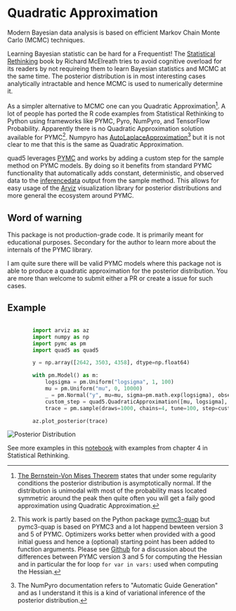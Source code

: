 # Quadratic Approximation

Modern Bayesian data analysis is based on efficient Markov Chain Monte Carlo (MCMC) techniques. 

Learning Bayesian statistic can be hard for a Frequentist! The [Statistical Rethinking](https://xcelab.net/rm/) book by Richard McElreath tries to avoid cognitive overload for its readers by not requireing them to learn Bayesian statistics and MCMC at the same time. The posterior distribution is in most interesting cases analytically intractable and hence MCMC is used to numerically determine it.

As a simpler alternative to MCMC one can you Quadratic Approximation[^1]. A lot of people has ported the R code examples from Statistical Rethinking to Python using frameworks like PYMC, Pyro, NumPyro, and TensorFlow Probability. Apparently there is no Quadratic Approximation solution available for PYMC[^2]. Numpyro has [AutoLaplaceApproximation](https://num.pyro.ai/en/latest/autoguide.html#numpyro.infer.autoguide.AutoLaplaceApproximation)[^3] but it is not clear to me that this is the same as Quadratic Approximation.

quad5 leverages [PYMC](https://www.pymc.io/welcome.html) and works by adding a custom step for the sample method on PYMC models. By doing so it benefits from standard PYMC functionality that automatically adds constant, deterministic, and observed data to the 
[inferencedata](https://python.arviz.org/en/stable/getting_started/WorkingWithInferenceData.html) output from the sample method. This allows for easy usage of the [Arviz](https://www.arviz.org/en/latest/) visualization library for posterior distributions and more general the ecosystem around PYMC.

## Word of warning
This package is not production-grade code. It is primarily meant for educational purposes. Secondary for the author to learn more about the internals of the PYMC library.

I am quite sure there will be valid PYMC models where this package not is able to produce a quadratic approximation for the posterior distribution. You are more than welcome to submit either a PR or create a issue for such cases.

## Example
``` python

        import arviz as az
        import numpy as np
        import pymc as pm
        import quad5 as quad5

        y = np.array([2642, 3503, 4358], dtype=np.float64)

        with pm.Model() as m:
            logsigma = pm.Uniform("logsigma", 1, 100)
            mu = pm.Uniform("mu", 0, 10000)
            _ = pm.Normal("y", mu=mu, sigma=pm.math.exp(logsigma), observed=y)
            custom_step = quad5.QuadraticApproximation([mu, logsigma], m)
            trace = pm.sample(draws=1000, chains=4, tune=100, step=custom_step)

        az.plot_posterior(trace)    
```

![Posterior Distribution](posterior.png)

See more examples in this [notebook](https://colab.research.google.com/github/carsten-j/Rethinking/blob/main/chapter4.ipynb) with examples from chapter 4 in Statistical Rethinking.

[^1]: [The Bernstein-Von Mises Theorem](https://en.wikipedia.org/wiki/Bernstein%E2%80%93von_Mises_theorem) states that under some regularity conditions the posterior distribution is asymptotically normal. If the distribution is unimodal with most of the probability mass located symmetric around the peak then quite often you will get a faily good approximation using Quadratic Approximation.

[^2]: This work is partly based on the Python package [pymc3-quap](https://github.com/rasmusbergpalm/pymc3-quap) but pymc3-quap is based on PYMC3 and a lot happend bewteen version 3 and 5 of PYMC. Optimizers works better when provided with a good initial guess and hence a (optional) starting point has been added to function arguments. Please see [Github](https://github.com/pymc-devs/pymc/issues/5443#issuecomment-1030609090) for a discussion about the differences between PYMC version 3 and 5 for computing the Hessian and in particular the for loop `for var in vars:` used when computing the Hessian.

[^3]:The NumPyro documentation refers to "Automatic Guide Generation" and as I understand it this is a kind
of variational inference of the posterior distribution.
